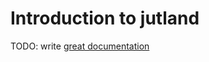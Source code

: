 # Introduction to jutland

TODO: write [great documentation](http://jacobian.org/writing/what-to-write/)
